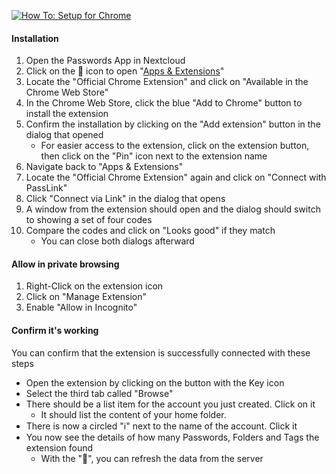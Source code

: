 [![How To: Setup for Chrome](../../_files/_previews/chrome-extension-setup.jpg)](../../_files/videos/chrome-extension-setup.mp4)

#### Installation
1. Open the Passwords App in Nextcloud
2. Click on the 🧩 icon to open "[Apps & Extensions](web+passlink://goto/apps)"
3. Locate the "Official Chrome Extension" and click on "Available in the Chrome Web Store"
4. In the Chrome Web Store, click the blue "Add to Chrome" button to install the extension
5. Confirm the installation by clicking on the "Add extension" button in the dialog that opened
    - For easier access to the extension, click on the extension button, then click on the "Pin" icon next to the extension name
6. Navigate back to "Apps & Extensions"
7. Locate the "Official Chrome Extension" again and click on "Connect with PassLink"
8. Click "Connect via Link" in the dialog that opens
9. A window from the extension should open and the dialog should switch to showing a set of four codes
10. Compare the codes and click on "Looks good" if they match
    - You can close both dialogs afterward

#### Allow in private browsing
1. Right-Click on the extension icon
2. Click on "Manage Extension"
3. Enable "Allow in Incognito"

#### Confirm it's working
You can confirm that the extension is successfully connected with these steps
- Open the extension by clicking on the button with the Key icon
- Select the third tab called "Browse"
- There should be a list item for the account you just created. Click on it
    - It should list the content of your home folder.
- There is now a circled "ℹ" next to the name of the account. Click it
- You now see the details of how many Passwords, Folders and Tags the extension found
    - With the "🔄", you can refresh the data from the server